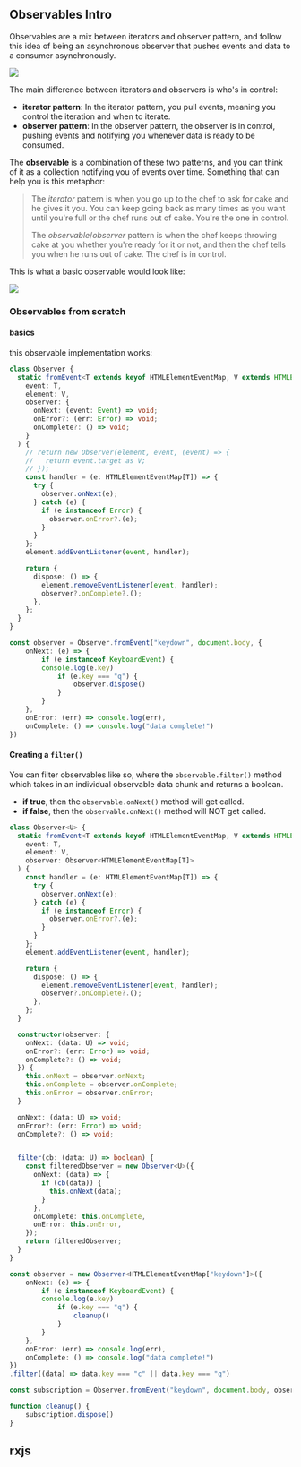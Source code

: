 
## Observables Intro

Observables are a mix between iterators and observer pattern, and follow this idea of being an asynchronous observer that pushes events and data to a consumer asynchronously.

![](https://i.imgur.com/22MGRON.png)

The main difference between iterators and observers is who's in control:

- **iterator pattern**: In the iterator pattern, you pull events, meaning you control the iteration and when to iterate.
- **observer pattern**: In the observer pattern, the observer is in control, pushing events and notifying you whenever data is ready to be consumed.

The **observable** is a combination of these two patterns, and you can think of it as a collection notifying you of events over time. Something that can help you is this metaphor:

> The *iterator* pattern is when you go up to the chef to ask for cake and he gives it you. You can keep going back as many times as you want until you're full or the chef runs out of cake. You're the one in control.
> 
> The *observable*/*observer* pattern is when the chef keeps throwing cake at you whether you're ready for it or not, and then the chef tells you when he runs out of cake. The chef is in control.

This is what a basic observable would look like:

![](https://i.imgur.com/AliYL8e.png)

### Observables from scratch

#### basics

this observable implementation works:

```ts
class Observer {
  static fromEvent<T extends keyof HTMLElementEventMap, V extends HTMLElement>(
    event: T,
    element: V,
    observer: {
      onNext: (event: Event) => void;
      onError?: (err: Error) => void;
      onComplete?: () => void;
    }
  ) {
    // return new Observer(element, event, (event) => {
    //   return event.target as V;
    // });
    const handler = (e: HTMLElementEventMap[T]) => {
      try {
        observer.onNext(e);
      } catch (e) {
        if (e instanceof Error) {
          observer.onError?.(e);
        }
      }
    };
    element.addEventListener(event, handler);

    return {
      dispose: () => {
        element.removeEventListener(event, handler);
        observer?.onComplete?.();
      },
    };
  }
}

const observer = Observer.fromEvent("keydown", document.body, {
    onNext: (e) => {
        if (e instanceof KeyboardEvent) {
        console.log(e.key)
            if (e.key === "q") {
                observer.dispose()
            }
        }
    },
    onError: (err) => console.log(err),
    onComplete: () => console.log("data complete!")
})
```

#### Creating a `filter()`

You can filter observables like so, where the `observable.filter()` method which takes in an individual observable data chunk and returns a boolean.

- **if true**, then the `observable.onNext()` method will get called.
- **if false**, then the `observable.onNext()` method will NOT get called.

```ts
class Observer<U> {
  static fromEvent<T extends keyof HTMLElementEventMap, V extends HTMLElement>(
    event: T,
    element: V,
    observer: Observer<HTMLElementEventMap[T]>
  ) {
    const handler = (e: HTMLElementEventMap[T]) => {
      try {
        observer.onNext(e);
      } catch (e) {
        if (e instanceof Error) {
          observer.onError?.(e);
        }
      }
    };
    element.addEventListener(event, handler);

    return {
      dispose: () => {
        element.removeEventListener(event, handler);
        observer?.onComplete?.();
      },
    };
  }

  constructor(observer: {
    onNext: (data: U) => void;
    onError?: (err: Error) => void;
    onComplete?: () => void;
  }) {
    this.onNext = observer.onNext;
    this.onComplete = observer.onComplete;
    this.onError = observer.onError;
  }

  onNext: (data: U) => void;
  onError?: (err: Error) => void;
  onComplete?: () => void;


  filter(cb: (data: U) => boolean) {
    const filteredObserver = new Observer<U>({
      onNext: (data) => {
        if (cb(data)) {
          this.onNext(data);
        }
      },
      onComplete: this.onComplete,
      onError: this.onError,
    });
    return filteredObserver;
  }
}

const observer = new Observer<HTMLElementEventMap["keydown"]>({
    onNext: (e) => {
        if (e instanceof KeyboardEvent) {
        console.log(e.key)
            if (e.key === "q") {
                cleanup()
            }
        }
    },
    onError: (err) => console.log(err),
    onComplete: () => console.log("data complete!")
})
.filter((data) => data.key === "c" || data.key === "q")

const subscription = Observer.fromEvent("keydown", document.body, observer)

function cleanup() {
    subscription.dispose()
}
```

## rxjs
